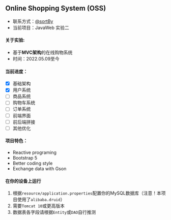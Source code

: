 ## Online Shopping System (OSS)

- 联系方式：[@sortBy](https://t.me/sortBy)
- 当前项目：JavaWeb 实验二

#### 关于实验:

- 基于**MVC架构**的在线购物系统
- 时间：2022.05.09至今

#### 当前进度：

- [x] 基础架构
- [x] 用户系统
- [ ] 商品系统
- [ ] 购物车系统
- [ ] 订单系统
- [ ] 前端界面
- [ ] 前后端拼接
- [ ] 其他优化

#### 项目特色：

- Reactive programing
- Bootstrap 5
- Better coding style
- Exchange data with Gson

#### 在你的设备上运行

1. 根据`resource/application.properties`配置你的MySQL数据库（注意！本项目使用了`alibaba.druid`）
2. 需要`Tomcat 10`或更高版本
3. 数据表各字段请根据`Entity`或`DAO`自行推测
